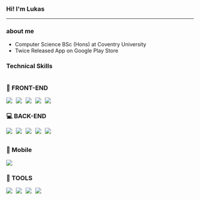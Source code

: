 ### Hi! I'm Lukas
---
### about me
- Computer Science BSc (Hons) at Coventry University
- Twice Released App on Google Play Store

### Technical Skills
<div style="display: flex; flex-direction: column; gap: 10px;">
  <div>
    <h3>🎨 FRONT-END</h3>
    <div style="display: flex; gap: 10px;">
      <img src="https://img.shields.io/badge/HTML5-E34F26?style=for-the-badge&logo=html5&logoColor=white">
      <img src="https://img.shields.io/badge/CSS-663399?style=for-the-badge&logo=css3&logoColor=white">
      <img src="https://img.shields.io/badge/JavaScript-F7DF1E?style=for-the-badge&logo=javascript&logoColor=black">
      <img src="https://img.shields.io/badge/jQuery-0769AD?style=for-the-badge&logo=jQuery&logoColor=white">
      <img src="https://img.shields.io/badge/BootStrap-7952B3?style=for-the-badge&logo=bootstrap&logoColor=white">
    </div>
  </div>
</div>
<div style="display: flex; flex-direction: column; gap: 10px;">
  <div>
    <h3>💻 BACK-END</h3>
    <div style="display: flex; gap: 10px;">
      <img src="https://img.shields.io/badge/Java-3776AB?style=for-the-badge&logo=Java&logoColor=white">
      <img src="https://img.shields.io/badge/Servlet-FF6600?style=for-the-badge&logo=servlet&logoColor=black">
      <img src="https://img.shields.io/badge/JSTL-003D8F?style=for-the-badge&logo=jstl&logoColor=black">
      <img src="https://img.shields.io/badge/Oracle-DA291C?style=for-the-badge&logo=oracle&logoColor=black">
      <img src="https://img.shields.io/badge/Python-3776AB?style=for-the-badge&logo=Python&logoColor=white">
    </div>
  </div>
<div style="display: flex; flex-direction: column; gap: 10px;">
  <div>
    <h3>📱 Mobile</h3>
    <div style="display: flex; gap: 10px;">
      <img src="https://img.shields.io/badge/Csharp-512BD4?style=for-the-badge&logo=Csharp&logoColor=white">
    </div>
  </div>
</div>
</div>
<div style="display: flex; flex-direction: column; gap: 10px;">
  <div>
    <h3>🔧 TOOLS</h3>
    <div style="display: flex; gap: 10px;">
      <img src="https://img.shields.io/badge/Eclipse-2C2255?style=for-the-badge&logo=eclipseide&logoColor=white">
      <img src="https://img.shields.io/badge/Apache Tomcat-F8DC75?style=for-the-badge&logo=apachetomcat&logoColor=black">
      <img src="https://img.shields.io/badge/Unity-ECD53F?style=for-the-badge&logo=Unity&logoColor=black">
      <img src="https://img.shields.io/badge/Adobe Photoshop-31A8FF?style=for-the-badge&logo=Adobe Photoshop&logoColor=black">
    </div>
  </div>
</div>
<!--
**Lukasoh/Lukasoh** is a ✨ _special_ ✨ repository because its `README.md` (this file) appears on your GitHub profile.

Here are some ideas to get you started:

- 🔭 I’m currently working on ...
- 🌱 I’m currently learning ...
- 👯 I’m looking to collaborate on ...
- 🤔 I’m looking for help with ...
- 💬 Ask me about ...
- 📫 How to reach me: ...
- 😄 Pronouns: ...
- ⚡ Fun fact: ...
-->
